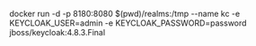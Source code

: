 

docker run -d -p 8180:8080 $(pwd)/realms:/tmp --name kc -e KEYCLOAK_USER=admin -e KEYCLOAK_PASSWORD=password jboss/keycloak:4.8.3.Final